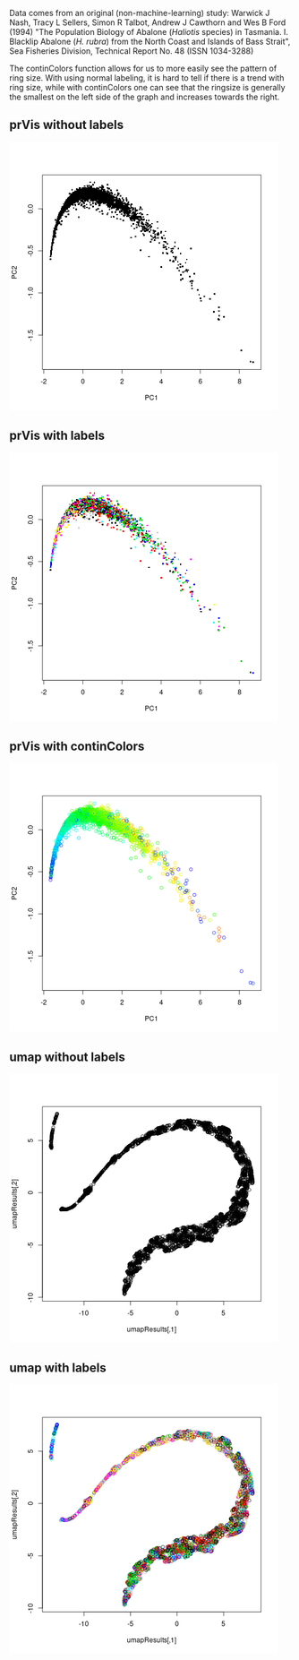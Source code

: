 Data comes from an original (non-machine-learning) study:
Warwick J Nash, Tracy L Sellers, Simon R Talbot, Andrew J Cawthorn and Wes B 
Ford (1994)
"The Population Biology of Abalone (_Haliotis_ species) in Tasmania. I. 
Blacklip Abalone (_H. rubra_) from the North Coast and Islands of Bass Strait",
Sea Fisheries Division, Technical Report No. 48 (ISSN 1034-3288) 

The continColors function allows for us to more easily see the pattern of ring 
size. With using normal labeling, it is hard to tell if there is a trend with 
ring size, while with continColors one can see that the ringsize is generally
the smallest on the left side of the graph and increases towards the right.

## prVis without labels
![prVis without labels](no_labels.png)
## prVis with labels
![prVis with labels](labels.png)
## prVis with continColors
![prVis with continColors](contin_colors.png)
## umap without labels
![umap without labels](umap.png)
## umap with labels
![umap with labels](umap_labels.png)

